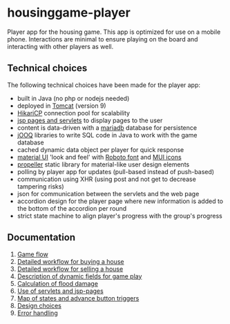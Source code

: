 # housinggame-player

Player app for the housing game. This app is optimized for use on a mobile phone. Interactions are minimal to ensure playing on the board and interacting with other players as well.

## Technical choices

The following technical choices have been made for the player app:
- built in Java (no php or nodejs needed)
- deployed in [Tomcat](https://tomcat.apache.org/) (version 9)
- [HikariCP](https://github.com/brettwooldridge/HikariCP) connection pool for scalability
- [jsp pages and servlets](https://www.oracle.com/technical-resources/articles/javase/servlets-jsp.html) to display pages to the user
- content is data-driven with a [mariadb](https://mariadb.org/) database for persistence
- [jOOQ](https://www.jooq.org/doc/3.19/manual/getting-started/) libraries to write SQL code in Java to work with the game database
- cached dynamic data object per player for quick response
- [material UI](https://mui.com/material-ui/) 'look and feel' with [Roboto font](https://fonts.google.com/specimen/Roboto) and [MUI icons](https://mui.com/material-ui/material-icons/)
- [propeller](https://propeller.in/frameworks/open-source/) static library for material-like user design elements
- polling by player app for updates (pull-based instead of push-based)
- communication using XHR (using post and not get to decrease tampering risks)
- json for communication between the servlets and the web page
- accordion design for the player page where new information is added to the bottom of the accordion per round
- strict state machine to align player's progress with the group's progress


## Documentation

1. [Game flow](docs/flow.md)
2. [Detailed workflow for buying a house](docs/buy-house.md)
3. [Detailed workflow for selling a house](docs/sell-house.md)
4. [Description of dynamic fields for game play](docs/play-data.md)
5. [Calculation of flood damage](docs/flood.md)
6. [Use of servlets and jsp-pages](docs/servlets.md)
7. [Map of states and advance button triggers](docs/valid-states.md)
8. [Design choices](docs/design-choices.md)
9. [Error handling](docs/error-handling.md)
